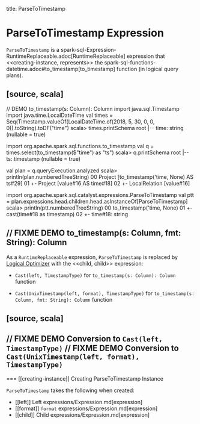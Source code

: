 title: ParseToTimestamp

# ParseToTimestamp Expression

`ParseToTimestamp` is a spark-sql-Expression-RuntimeReplaceable.adoc[RuntimeReplaceable] expression that <<creating-instance, represents>> the spark-sql-functions-datetime.adoc#to_timestamp[to_timestamp] function (in logical query plans).

[source, scala]
----
// DEMO to_timestamp(s: Column): Column
import java.sql.Timestamp
import java.time.LocalDateTime
val times = Seq(Timestamp.valueOf(LocalDateTime.of(2018, 5, 30, 0, 0, 0)).toString).toDF("time")
scala> times.printSchema
root
 |-- time: string (nullable = true)

import org.apache.spark.sql.functions.to_timestamp
val q = times.select(to_timestamp($"time") as "ts")
scala> q.printSchema
root
 |-- ts: timestamp (nullable = true)

val plan = q.queryExecution.analyzed
scala> println(plan.numberedTreeString)
00 Project [to_timestamp('time, None) AS ts#29]
01 +- Project [value#16 AS time#18]
02    +- LocalRelation [value#16]

import org.apache.spark.sql.catalyst.expressions.ParseToTimestamp
val ptt = plan.expressions.head.children.head.asInstanceOf[ParseToTimestamp]
scala> println(ptt.numberedTreeString)
00 to_timestamp('time, None)
01 +- cast(time#18 as timestamp)
02    +- time#18: string

// FIXME DEMO to_timestamp(s: Column, fmt: String): Column
----

As a `RuntimeReplaceable` expression, `ParseToTimestamp` is replaced by [Logical Optimizer](../Optimizer.md#ReplaceExpressions) with the <<child, child>> expression:

* `Cast(left, TimestampType)` for `to_timestamp(s: Column): Column` function

* `Cast(UnixTimestamp(left, format), TimestampType)` for `to_timestamp(s: Column, fmt: String): Column` function

[source, scala]
----
// FIXME DEMO Conversion to `Cast(left, TimestampType)`
// FIXME DEMO Conversion to `Cast(UnixTimestamp(left, format), TimestampType)`
----

=== [[creating-instance]] Creating ParseToTimestamp Instance

`ParseToTimestamp` takes the following when created:

* [[left]] Left expressions/Expression.md[expression]
* [[format]] `format` expressions/Expression.md[expression]
* [[child]] Child expressions/Expression.md[expression]
